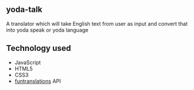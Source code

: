 ## yoda-talk
A translator which will take English text from user as input and convert that into yoda speak or yoda language

## Technology used
- JavaScript
- HTML5
- CSS3
- [funtranslations](https://funtranslations.com/api/#minion) API
 
